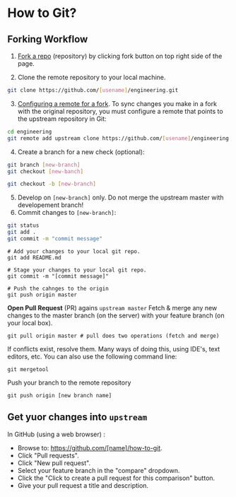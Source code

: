 How to Git?
==========

Forking Workflow
----------------

1. [Fork a repo](https://help.github.com/articles/fork-a-repo/) (repository) by clicking fork button on top right side of the page.

2. Clone the remote repository to your local machine.

```sh
git clone https://github.com/[usename]/engineering.git
```

3. [Configuring a remote for a fork](https://help.github.com/articles/configuring-a-remote-for-a-fork/). To sync changes you make in a fork with the original repository, you must configure a remote that points to the upstream repository in Git:

```sh
cd engineering
git remote add upstream clone https://github.com/[usename]/engineering.git
```

4. Create a branch for a new check (optional):

```sh
git branch [new-branch]
git checkout [new-banch]
```

```sh
git checkout -b [new-branch]
```

5. Develop on `[new-branch]` only. Do not merge the upstream master with developement branch!
6. Commit changes to `[new-branch]`:

```sh
git status
git add . 
git commit -m "commit message"
```


```
# Add your changes to your local git repo.  
git add README.md 

# Stage your changes to your local git repo.
git commit -m "[commit message]"

# Push the cahnges to the origin
git push origin master
```
**Open Pull Request** (PR) agains `upstream master`
Fetch & merge any new changes to the master branch (on the server) with your feature branch (on your local box).  






```
git pull origin master # pull does two operations (fetch and merge)
```

If conflicts exist, resolve them.
Many ways of doing this, using IDE's, text editors, etc.
You can also use the following command line:

```
git mergetool
```  

Push your branch to the remote repository

```
git push origin [new branch name] 
```

Get yuor changes into `upstream`
-----------------------------

In GitHub (using a web browser) :

- Browse to: https://github.com/[name]/how-to-git.
- Click "Pull requests".
- Click "New pull request".
- Select your feature branch in the "compare" dropdown.
- Click the "Click to create a pull request for this comparison" button.
- Give your pull request a title and description.
